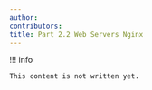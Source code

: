 ```yaml
---
author:
contributors:
title: Part 2.2 Web Servers Nginx 
---
```


!!! info

    This content is not written yet.

